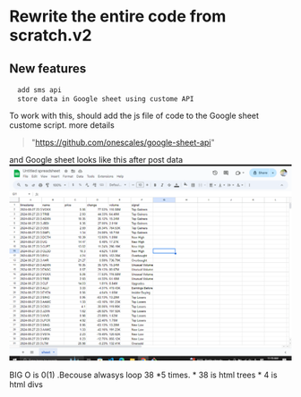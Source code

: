 # Rewrite the entire code from scratch.v2
## New features 
      add sms api
      store data in Google sheet using custome API

To work with this, should add the js file of code to the Google sheet custome script.
more details  
> "https://github.com/onescales/google-sheet-api"


and Google sheet looks like this after post data
![alt text](data.png)

BIG O is 0(1) .Becouse alwasys loop 38 *5 times.
     * 38 is html trees
     * 4  is html divs
